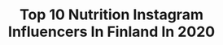 ---
title: Top 10 Nutrition Instagram Influencers In Finland In 2020
description: >-
  Find top nutrition Instagram influencers in Finland in 2020. Most popular hashtags: #nutrition #stayhome #workout #stayhealthy.
platform: Instagram
profiles:
  - username: "martinaaitolehtiofficial"
    fullname: >-
      Martina Aitolehti
    location: "Finland"
    followers: 134716
    engagement: 521
    commentsToLikes: 0.018388
    id: ck139zvzznxgw0i19wf8kx5t9
    verified: true
    hashtags: "#mothersday, #trainingwithmartina, #musthave, #21p"
  - username: "veerabianca"
    fullname: >-
      VEERA BIANCA »
    location: "Finland"
    followers: 33702
    engagement: 305
    commentsToLikes: 0.041022
    id: ck14lqh86vz8h0i19952flo07
    verified: false
    hashtags: "#doggosforlife, #togetherintravel, #dalgonacoffee, #selfisolation"
  - username: "marikahongisto"
    fullname: >-
      Marika Hongisto
    location: "Finland"
    followers: 4591
    engagement: 2824
    commentsToLikes: 0.021257
    id: ckaoyptwiijlu0i78r83jkep3
    verified: false
    hashtags: "#bikinifitness"
  - username: "linden.emilia"
    fullname: >-
      Emilia Lindén Fitness Coach🇫🇮
    location: "Finland"
    followers: 37308
    engagement: 499
    commentsToLikes: 0.013035
    id: ck0w1mxq1k4n60i194231cxqm
    verified: false
    hashtags: "#hang, #weekendoff, #chillevening, #monday"
  - username: "satwii"
    fullname: >-
      Satu Perätalo | Valmentaja
    location: "Finland"
    followers: 4008
    engagement: 2044
    commentsToLikes: 0.116510
    id: ck9hcne2lm5wk0j78cmdv0s0f
    verified: false
    hashtags: "#iciwfamily, #relationship, #koronavirus, #storytel"
  - username: "lottaharala"
    fullname: >-
      LOTTA HARALA
    location: "Finland"
    followers: 37653
    engagement: 638
    commentsToLikes: 0.037249
    id: ck5q5tezhuhw50i1174b4r3o2
    verified: true
    hashtags: "#running, #springvibes, #weekendmood, #littlethings"
  - username: "meeriraisanen"
    fullname: >-
      Meeri Räisänen
    location: "Finland"
    followers: 13278
    engagement: 984
    commentsToLikes: 0.012210
    id: ck6tz9gkk8e2p0j71j4f1a3o6
    verified: false
    hashtags: "#summertraining, #safetyfirst, #selfquarantine, #keepthedistance"
  - username: "eeviteittinen"
    fullname: >-
      Eevi Teittinen
    location: "Finland"
    followers: 116969
    engagement: 266
    commentsToLikes: 0.009180
    id: ck6ucs71wh8wh0j71tnymkalk
    verified: true
    hashtags: "#stayhome, #homeoffice, #natural, #thisisme"
  - username: "lauraanette"
    fullname: >-
      Laura Luoto / 24
    location: "Finland"
    followers: 12575
    engagement: 427
    commentsToLikes: 0.025163
    id: ck6tme4q77obx0j713uyxms5j
    verified: false
    hashtags: "#staypositive, #healthyeating, #natural, #outdoor"
  - username: "tiedenaiset"
    fullname: >-
      Tiedenaiset
    location: "Finland"
    followers: 37376
    engagement: 491
    commentsToLikes: 0.052022
    id: ck5zzznbhcop40i14yk9kmsm5
    verified: false
    hashtags: "#tiede, #seksuaalioikeudet, #sukupuolitaudit, #seksitaudit"
---